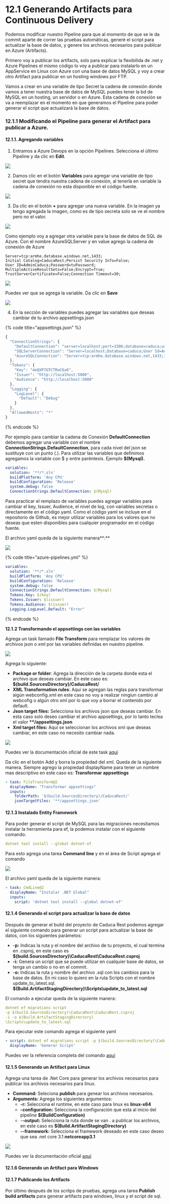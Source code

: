 # 12.1 Generando Artifacts para Continuous Delivery

Podemos modificar nuestro Pipeline para que al momento de que se le da commit aparte de correr las pruebas automáticas, generé el script para actualizar la base de datos, y genere los archivos necesarios para publicar en Azure \(Artifacts\). 

Primero voy a publicar los artifacts, solo para explicar la flexibilida de .net y Azure Pipelines  el mismo código lo voy a publicar para instalarlo en un  AppService en Linux con Azure con una base de datos MySQL y voy a crear otro Artifact para publicar en un hosting windows por FTP.

Vamos a crear en una variable de tipo Secret la cadena de conexión donde vamos a tener nuestra base de datos de MySQL puedes tener la bd de MySQL en un hosting, un servidor o en Azure. Esta cadena de conexión se va a reemplazar en el momento en que generamos el  Pipeline para poder generar el script que actualizará la base de datos.

### 12.1.1 Modificando el Pipeline para generar el Artifact para publicar a Azure.

#### 12.1.1. Agregando variables

1. Entramos a Azure Devops en la opción Pipelines. Selecciona el último Pipeline y da clic en **Edit**.

![](../.gitbook/assets/image%20%28256%29.png)

2. Damos clic en el botón **Variables** para agregar una variable de tipo secret que tendra nuestra cadena de conexión, al tenerla en variable la cadena de conexión no esta disponible en el código fuente. 

![](../.gitbook/assets/image%20%28272%29.png)

3. Da clic en el botón **+** para agregar una nueva variable. En la imagen ya tengo agregada la imagen, como es de tipo secreta solo se ve el nombre pero no el valor. 

![](../.gitbook/assets/image%20%28373%29.png)

Como ejemplo voy a agregar otra variable para la base de datos de SQL de Azure. Con el nombre AzureSQLServer y en value agrego la cadena de conexión de Azure

```text
Server=tcp:armhe.database.windows.net,1433;
Initial Catalog=CaducaRest;Persist Security Info=False;
User ID=AdminCaduca;Password=tuPassword;
MultipleActiveResultSets=False;Encrypt=True;
TrustServerCertificate=False;Connection Timeout=30;
```

![](../.gitbook/assets/image%20%28164%29.png)

Puedes ver que se agrega la variable. Da clic en **Save**

![](../.gitbook/assets/image%20%28235%29.png)

4. En la sección de variables puedes agregar las variables que deseas cambiar de tu archivo appsettings.json

{% code title="appsettings.json" %}
```javascript
{
  "ConnectionStrings": {
    "DefaultConnection": "server=localhost;port=3306;database=caduca;user=AdminCaduca;Password=StKRV6MR6A;sslMode=none",
    "SQLServerConnection": "Server=localhost;Database=caduca;User Id=AdminCaduca;Password=StKRV6MR6A;",
    "AzureSQLConnection": "Server=tcp:armhe.database.windows.net,1433;Initial Catalog=CaducaRest;Persist Security Info=False;User ID=AdminCaduca;Password=StKRV6MR6A;MultipleActiveResultSets=False;Encrypt=True;TrustServerCertificate=False;Connection Timeout=30;"
  },
  "Tokens": {
    "Key": "4eQXP7GTCTRwC6x6",
    "Issuer": "http://localhost:5000",
    "Audience": "http://localhost:5000"
  },
  "Logging": {
    "LogLevel": {
      "Default": "Debug"
    }
  },
  "AllowedHosts": "*"
}
```
{% endcode %}

Por ejemplo para cambiar la cadena de Conexión **DefaultConnection** debemos agregar una variable con el nombre **ConnectionStrings.DefaultConnection**, para cada nivel del json se sustituye con un punto \(.\). Para utilizar las variables que definimos agregamos la variable con $ y entre paréntesis. Ejemplo **$\(Mysql\).**

```yaml
variables:
  solution: '**/*.sln'
  buildPlatform: 'Any CPU'
  buildConfiguration: 'Release'
  system.debug: false
  ConnectionStrings.DefaultConnection: $(Mysql)

```

Para practicar el remplazo de variables puedes agregar variables para cambiar el key, Issuer, Audience, el nivel de log, con variables secretas o directamente en el código yaml. Como el código yaml se incluye en el repositorio de Github, es mejor utilizar variables para los valores que no deseas que esten disponibles para cualquier programador en el código fuente.

El archivo yaml queda de la siguiente manera**:**

![](../.gitbook/assets/image%20%28118%29.png)

{% code title="azure-pipelines.yml" %}
```yaml
variables:
  solution: '**/*.sln'
  buildPlatform: 'Any CPU'
  buildConfiguration: 'Release'
  system.debug: false
  ConnectionStrings.DefaultConnection: $(Mysql)
  Tokens.Key: $(key)
  Tokens.Issuer: $(issuer)
  Tokens.Audience: $(issuer)
  Logging.LogLevel.Default: "Error"
```
{% endcode %}

**12.1.2 Transformando el appsettings con las variables** 

Agrega un task llamado **File Transform** para remplazar los valores de archivos json o xml por las variables definidas en nuestro pipeline.

![](../.gitbook/assets/image%20%28159%29.png)

Agrega lo siguiente:

* **Package or folder**: Agrega la dirección de la carpeta donde esta el archivo que deseas cambiar. En este caso es: **$\(build.SourcesDirectory\)/CaducaRest/**
* **XML Transformation rules**: Aqui se agregan las reglas para transformar algún webconfig.xml en este caso no voy a realizar ningíun cambio al webcofig o algún otro xml por lo que voy a borrar el contenido por default.
* **Json target files:** Selecciona los archivos json que deseas cambiar. En esta caso solo deseo cambiar el archivo appsettings, por lo tanto teclea el valor **\*\*/appsettings.json**
* **Xml target files:** Aqui se seleccionan los archivos xml que deseas cambiar, en este caso no necesito cambiar nada.

![](../.gitbook/assets/image%20%2863%29.png)

Puedes ver la documentación oficial de este task [aquí](https://github.com/microsoft/azure-pipelines-tasks/blob/master/Tasks/FileTransformV2/README.md)

Da clic en el botón Add y borra la propiedad del xml. Queda de la siguiente manera. Siempre agrego la propiedad displayName para tener un nombre mas descriptivo en este caso es: **Transformar appsettings**

```yaml
- task: FileTransform@2
  displayName: "Transformar appsettings"
  inputs:
    folderPath: '$(build.SourcesDirectory)/CaducaRest/'
    jsonTargetFiles: '**/appsettings.json'
```

#### 12.1.3 Instalado Entity Framework

Para poder generar el script de MySQL para las migraciones necesitamos instalar la herramienta para ef, la podemos instalar con el siguiente comando:

```yaml
dotnet tool install --global dotnet-ef
```

Para esto agrega una tarea **Command line** y en el área de Script agrega el comando

![](../.gitbook/assets/image%20%28185%29.png)

El archivo yaml queda de la siguiente manera:

```yaml
- task: CmdLine@2
  displayName: "Instalar .NET Global"
  inputs:
    script: 'dotnet tool install --global dotnet-ef'
```

#### 12.1.4 Generando el script para actualizar la base de datos

Después de generar el build del proyecto de Caduca Rest podemos agregar el siguiente comando para generar un script para actualizar la base de datos, con los siguientes parámetos:

* -**p:** Indicas la ruta y el nombre del archivo de tu proyecto, el cual termina en .csproj, en este caso es **$\(build.SourcesDirectory\)\CaducaRest\CaducaRest.csproj**
* **-i:** Genera un script que se puede utilizar en cualquier base de datos, se tenga un cambio o no en el commit.
* -**o:** Indicas la ruta y nombre del archivo .sql con los cambios para la base de datos. En mi caso lo quiero en la ruta Scripts con el nombre update\_to\_latest.sql. **$\(Build.ArtifactStagingDirectory\)\Scripts\update\_to\_latest.sql**

El comando a ejecutar queda de la siguiente manera:

```yaml
dotnet ef migrations script 
-p $(build.SourcesDirectory)\CaducaRest\CaducaRest.csproj 
-i -o $(Build.ArtifactStagingDirectory)
\Scripts\update_to_latest.sql
```

Para ejecutar este comando agrega el siguiente yaml

```yaml
- script: dotnet ef migrations script -p $(build.SourcesDirectory)\CaducaRest\CaducaRest.csproj -i -o $(Build.ArtifactStagingDirectory)\Scripts\update_to_latest.sql
  displayName: 'Generar Script'
```

Puedes ver la referencia completa del comando [aquí](https://docs.microsoft.com/es-mx/ef/core/miscellaneous/cli/dotnet)

#### 12.1.5 Generando un Artifact para Linux

Agrega una tarea de .Net Core para generar los archivos necesarios  para publicar los archivos necesarios para linux.

* **Command:** Seleciona **publish** para genear los archivos necesarios.
* **Arguments:** Agrega los siguientes argumentos:
  *  **-r:** Selecciona el runtime, en este caso para linux es **linux-x64** 
  * **-configuration:** Selecciona la configuración que esta al inicio del pipeline **$\(BuildConfiguration\)** 
  * -**-output:**  Selecciona la ruta donde se van . a publicar los archivos, en este caso es **$\(Build.ArtifactStagingDirectory\)** 
  * **--framework:** Selecciona el framework deseado en este caso deseo que sea .net core 3.1 **netcoreapp3.1**

![](../.gitbook/assets/image%20%28258%29.png)

Puedes ver la documentación oficial [aquí](https://docs.microsoft.com/es-mx/dotnet/core/tools/dotnet-publish)

#### 12.1.6 Generando un Artifact para Windows



#### 12.1.7 Publicando los Artifacts

Por último después de los scritps de pruebas, agrega una tarea **Publish build artifacts** para generar artifacts para windows, linux y el script de sql.

